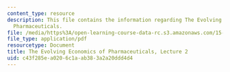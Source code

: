 ```yaml
---
content_type: resource
description: This file contains the information regarding The Evolving Economics of
  Pharmaceuticals.
file: /media/https%3A/open-learning-course-data-rc.s3.amazonaws.com/15-136j-principles-and-practice-of-drug-development-fall-2013/c43f285ea0206c1aab383a2a20ddd4d4_MIT15_136JF13_Lec2_Dr.pdf
file_type: application/pdf
resourcetype: Document
title: The Evolving Economics of Pharmaceuticals, Lecture 2
uid: c43f285e-a020-6c1a-ab38-3a2a20ddd4d4
---
```

